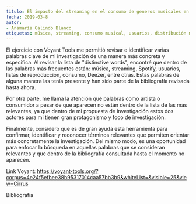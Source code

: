 ```yaml
---
titulo: El impacto del streaming en el consumo de generos musicales en Bogotá
fecha: 2019-03-8
autor:
- Anamaría Galindo Blanco
etiquetas: música, streaming, consumo musical, usuarios, distribución musical
---
```

El ejercicio con Voyant Tools me permitió revisar e identificar varias palabras clave de mi investigación de una manera más concreta y especifica. Al revisar la lista de "distinctive words", encontré que dentro de las palabras más frecuentes están: música, streaming, Spotify, usuarios, listas de reproducción, consumo, Deezer, entre otras. Estas palabras de alguna manera las tenía presente y han sido parte de la bibliografía revisada hasta ahora.

Por otra parte, me llama la atención que palabras como artista o consumidor a pesar de que aparecen no están dentro de la lista de las más relevantes, ya que dentro de mi propuesta de investigación estos dos actores para mi tienen gran protagonismo y foco de investigación. 

Finalmente, considero que es de gran ayuda esta herramienta para confirmar, identificar y reconocer términos relevantes que permiten orientar más concretamente la investigación. Del mismo modo, es una oportunidad para enfocar la búsqueda en aquellas palabras que se consideran relevantes y que dentro de la bibliografía consultada hasta el momento no aparecen. 

Link Voyant:
https://voyant-tools.org/?corpus=4e24f5efbee38b95317014caa57bb3b9&whiteList=&visible=25&view=Cirrus

Bibliografía 
